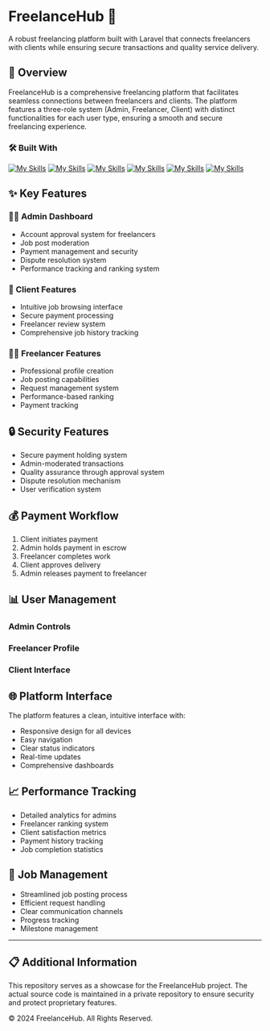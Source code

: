 # FreelanceHub 🚀

A robust freelancing platform built with Laravel that connects freelancers with clients while ensuring secure transactions and quality service delivery.

<!--![FreelanceHub Platform](assets/screenshots/admin/ss0.png)-->

## 🌟 Overview

FreelanceHub is a comprehensive freelancing platform that facilitates seamless connections between freelancers and clients. The platform features a three-role system (Admin, Freelancer, Client) with distinct functionalities for each user type, ensuring a smooth and secure freelancing experience.

### 🛠️ Built With
[![My Skills](https://skillicons.dev/icons?i=html&perline=4)]()
[![My Skills](https://skillicons.dev/icons?i=tailwind&perline=4)]()
[![My Skills](https://skillicons.dev/icons?i=js&perline=4)]()
[![My Skills](https://skillicons.dev/icons?i=php&perline=4)]()
[![My Skills](https://skillicons.dev/icons?i=laravel&perline=4)]()
[![My Skills](https://skillicons.dev/icons?i=mysql&perline=4)]()


## ✨ Key Features

### 👨‍💼 Admin Dashboard
- Account approval system for freelancers
- Job post moderation
- Payment management and security
- Dispute resolution system
- Performance tracking and ranking system

<!--![Admin Dashboard](assets/screenshots/admin/ss1.png)
![Payment Management](assets/screenshots/admin/ss4.png)-->

### 💼 Client Features
- Intuitive job browsing interface
- Secure payment processing
- Freelancer review system
- Comprehensive job history tracking

<!--![Client Dashboard](assets/screenshots/customer/ss0.png)
![Job Browsing](assets/screenshots/customer/ss2.png)
-->
### 👨‍💻 Freelancer Features
- Professional profile creation
- Job posting capabilities
- Request management system
- Performance-based ranking
- Payment tracking

<!--![Freelancer Dashboard](assets/screenshots/freelancer/ss0.png)
![Job Management](assets/screenshots/freelancer/ss3.png)-->

## 🔒 Security Features

- Secure payment holding system
- Admin-moderated transactions
- Quality assurance through approval system
- Dispute resolution mechanism
- User verification system

## 💰 Payment Workflow

1. Client initiates payment
2. Admin holds payment in escrow
3. Freelancer completes work
4. Client approves delivery
5. Admin releases payment to freelancer

<!--![Payment System](assets/screenshots/admin/ss3.png)-->

## 📊 User Management

### Admin Controls
<!--![User Management](assets/screenshots/admin/ss2.png)-->

### Freelancer Profile
<!--![Profile Management](assets/screenshots/freelancer/ss5.png)-->

### Client Interface
<!--![Client Interface](assets/screenshots/customer/ss1.png)-->

## 🌐 Platform Interface

The platform features a clean, intuitive interface with:
- Responsive design for all devices
- Easy navigation
- Clear status indicators
- Real-time updates
- Comprehensive dashboards

<!--![Platform Interface](assets/screenshots/freelancer/ss7.png)-->

## 📈 Performance Tracking

- Detailed analytics for admins
- Freelancer ranking system
- Client satisfaction metrics
- Payment history tracking
- Job completion statistics

<!--![Analytics](assets/screenshots/admin/ss6.png)-->

## 🤝 Job Management

- Streamlined job posting process
- Efficient request handling
- Clear communication channels
- Progress tracking
- Milestone management

<!--![Job Management](assets/screenshots/freelancer/ss8.png)-->

---

## 📋 Additional Information

This repository serves as a showcase for the FreelanceHub project. The actual source code is maintained in a private repository to ensure security and protect proprietary features.

© 2024 FreelanceHub. All Rights Reserved.
